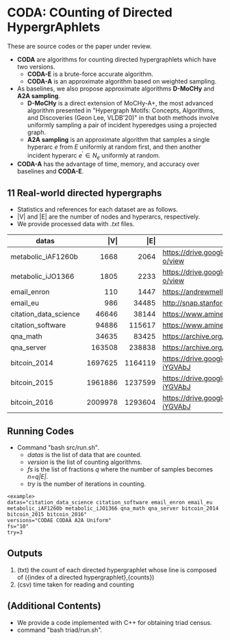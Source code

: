 # CODA: COunting of Directed HypergrAphlets

These are source codes or the paper under review.

- **CODA** are algorithms for counting directed hypergraphlets which have two versions.
  - **CODA-E** is a brute-force accurate algorithm.
  - **CODA-A** is an approximate algorithm based on weighted sampling.
- As baselines, we also propose approximate algorithms **D-MoCHy** and **A2A sampling**.
  - **D-MoCHy** is a direct extension of MoCHy-A+, the most advanced algorithm presented in "Hypergraph Motifs: Concepts, Algorithms, and Discoveries (Geon Lee, VLDB'20)" in that both methods involve uniformly sampling a pair of incident hyperedges using a projected graph.
  - **A2A sampling** is an approximate algorithm that samples a single hyperarc $e$ from $E$ uniformly at random first, and then another incident hyperarc $e^′ ∈ N_e$ uniformly at random.
- **CODA-A** has the advantage of time, memory, and accuracy over baselines and **CODA-E**.


## 11 Real-world directed hypergraphs
- Statistics and references for each dataset are as follows.
- |V| and |E| are the number of nodes and hyperarcs, respectively.
- We provide processed data with *.txt* files.

|datas | \|V\| | \|E\| | reference |
|---|---:|---:|---|
| metabolic_iAF1260b | 1668 | 2064 |https://drive.google.com/file/d/1z7XwXo5ohTudUTjyS4KfQbqwze24Ry-o/view|
| metabolic_iJO1366 | 1805  | 2233 |https://drive.google.com/file/d/1z7XwXo5ohTudUTjyS4KfQbqwze24Ry-o/view|
| email_enron | 110 | 1447 |https://andrewmellor.co.uk/data/ah-enron|
| email_eu | 986  | 34485 |http://snap.stanford.edu/data/|
|citation_data_science | 46646| 38144 |https://www.aminer.org/citation|
|citation_software | 94886 | 115617 |https://www.aminer.org/citation|
| qna_math | 34635  |  83425 |https://archive.org/details/stackexchange|
| qna_server | 163508  | 238838 |https://archive.org/details/stackexchange|
| bitcoin_2014 | 1697625  | 1164119 |https://drive.google.com/drive/folders/1B2NCxU_T7Sl_tYVaXDn55GY3-iYGVAbJ|
| bitcoin_2015 | 1961886  | 1237599 |https://drive.google.com/drive/folders/1B2NCxU_T7Sl_tYVaXDn55GY3-iYGVAbJ|
| bitcoin_2016 | 2009978  | 1293604 |https://drive.google.com/drive/folders/1B2NCxU_T7Sl_tYVaXDn55GY3-iYGVAbJ|

## Running Codes
- Command "bash src/run.sh".
  - *datas* is the list of data that are counted.
  - *version* is the list of counting algorithms.
  - *fs* is the list of fractions *q* where the number of samples becomes *n=q|E|*.
  - *try* is the number of iterations in counting. 
```
<example>
datas="citation_data_science citation_software email_enron email_eu metabolic_iAF1260b metabolic_iJO1366 qna_math qna_server bitcoin_2014 bitcoin_2015 bitcoin_2016"
versions="CODAE CODAA A2A Uniform" 
fs="10"
try=3
```


## Outputs
1. (txt) the count of each directed hypergraphlet whose line is composed of ({index of a directed hypergraphlet},{counts})
2. (csv) time taken for reading and counting 


## (Additional Contents)
- We provide a code implemented with C++ for obtaining triad census.
- command "bash triad/run.sh".


